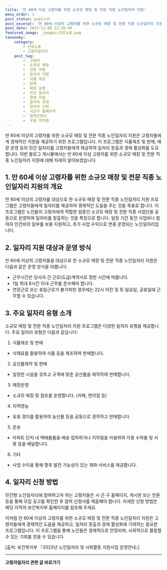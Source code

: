 ```yaml
---
title: '만 60세 이상 고령자를 위한 소규모 매장 및 전문 직종 노인일자리 지원'
menu_order: 1
post_status: publish
post_excerpt: '만 60세 이상의 고령자를 위한 소규모 매장 및 전문 직종 노인일자리 지원은 고령자들에게 경제적인 지원을 제공하기 위한 프로그램입니다. 이 프로그램은 식품제조 및 판매, 매장 운영 등의 민간 일자리를 고령자들에게 제공하여 일자리 창출과 경제 활성화를 도모합니다. 이번 블로그 게시물에서는 만 60세 이상 고령자를 위한 소규모 매장 및 전문 직종 노인일자리 지원에 대해 자세히 알아보겠습니다.'
post_date: 2023-11-08 22:28:49
featured_image: _images/근로노동.png
taxonomy:
    category:
        - 근로노동
        - 고령자일자리
    post_tag:
        -  고령자
        -  소규모 매장
        -  전문 직종
        -  일자리 지원
        -  식품 제조
        -  판매
        -  매장 운영
        -  민간 일자리
        -  경제 지원
        -  일자리 유형
        -  일자리 신청
        -  시군구 홈페이지
        -  참여신청서
        -  구글 최적화
---
```




만 60세 이상의 고령자를 위한 소규모 매장 및 전문 직종 노인일자리 지원은 고령자들에게 경제적인 지원을 제공하기 위한 프로그램입니다. 이 프로그램은 식품제조 및 판매, 매장 운영 등의 민간 일자리를 고령자들에게 제공하여 일자리 창출과 경제 활성화를 도모합니다. 이번 블로그 게시물에서는 만 60세 이상 고령자를 위한 소규모 매장 및 전문 직종 노인일자리 지원에 대해 자세히 알아보겠습니다.

## 1. 만 60세 이상 고령자를 위한 소규모 매장 및 전문 직종 노인일자리 지원의 개요

만 60세 이상의 고령자를 대상으로 한 소규모 매장 및 전문 직종 노인일자리 지원 프로그램은 고령자들에게 일자리를 제공하여 경제적인 도움을 주는 것을 목표로 합니다. 이 프로그램은 노인들이 고령자에게 적합한 업종인 소규모 매장 및 전문 직종 사업단을 공동으로 운영하여 일자리를 창출하는 것을 특징으로 합니다. 일정 기간 동안 사업비나 참여자 인건비의 일부를 보충 지원하고, 추가 사업 수익으로 연중 운영되는 노인일자리입니다.

## 2. 일자리 지원 대상과 운영 방식

만 60세 이상의 고령자들을 대상으로 한 소규모 매장 및 전문 직종 노인일자리 지원은 다음과 같은 운영 방식을 따릅니다:

- 근무시간은 당사자 간 근로(도급)계약서로 정한 시간에 따릅니다.
- 1일 최대 8시간 이내 근무를 준수해야 합니다.
- 연장근로 또는 휴일근로가 불가피한 경우에는 22시 이전 및 토·일요일, 공휴일에 근무할 수 있습니다.

## 3. 주요 일자리 유형 소개

소규모 매장 및 전문 직종 노인일자리 지원 프로그램은 다양한 일자리 유형을 제공합니다. 주요 일자리 유형은 다음과 같습니다:

1. 식품제조 및 판매
- 식재료를 활용하여 식품 등을 제조하여 판매합니다.

2. 공산품제작 및 판매
- 일정한 시설을 갖추고 규격에 맞춘 공산품을 제작하여 판매합니다.

3. 매장운영
- 소규모 매장 및 점포를 운영합니다. (카페, 편의점 등)

4. 지역영농
- 유휴 경지를 활용하여 농산물 등을 공동으로 경작하고 판매합니다.

5. 운송
- 아파트 단지 내 택배물품을 배송·집하하거나 지하철을 이용하여 각종 수하물 및 서류 등을 배달합니다.

6. 기타
- 사업 수익을 통해 향후 발전 가능성이 있는 재화·서비스를 제공합니다.

## 4. 일자리 신청 방법

민간형 노인일자리에 참여하고자 하는 고령자들은 시·군·구 홈페이지, 게시판 또는 언론 등을 통해 모집 공고를 확인한 후 참여 신청서를 제출해야 합니다. 자세한 신청 방법은 해당 지역의 보건복지부 홈페이지를 참조해 주세요.

이처럼 만 60세 이상의 고령자를 위한 소규모 매장 및 전문 직종 노인일자리 지원은 고령자들에게 경제적인 도움을 제공하고, 일자리 창출과 경제 활성화에 기여하는 중요한 프로그램입니다. 이 프로그램을 통해 노인들은 경제적으로 안정되며, 사회적으로 활동할 수 있는 기회를 얻을 수 있습니다.

[출처: 보건복지부 『2023년 노인일자리 및 사회활동 지원사업 운영안내』]
<!-- wp:separator -->
<hr class="wp-block-separator has-alpha-channel-opacity"/>
<!-- /wp:separator -->

<!-- wp:group {"backgroundColor":"base","layout":{"type":"constrained"}} -->
<div class="wp-block-group has-base-background-color has-background"><!-- wp:paragraph {"align":"center","fontSize":"medium"} -->
<p class="has-text-align-center has-large-font-size"><strong>고령자일자리 관련 글 바로가기</strong></p>
<!-- /wp:paragraph -->


<!-- wp:latest-posts
{"categories":[{"id":10558,"count":19,"description":"","link":"https://uknowlaw.com/category/%ea%b3%a0%eb%a0%b9%ec%9e%90%ec%9d%bc%ec%9e%90%eb%a6%ac/","name":"고령자일자리","slug":"고령자일자리","taxonomy":"category","parent":0,"meta":[],"_links":{"self":[{"href":"https://uknowlaw.com/wp-json/wp/v2/categories/10558"}],"collection":[{"href":"https://uknowlaw.com/wp-json/wp/v2/categories"}],"about":[{"href":"https://uknowlaw.com/wp-json/wp/v2/taxonomies/category"}],"wp:post_type":[{"href":"https://uknowlaw.com/wp-json/wp/v2/posts?categories=10558"}],"curies":[{"name":"wp","href":"https://api.w.org/{rel}","templated":true}]}}]} /--></div>
<!-- /wp:group -->